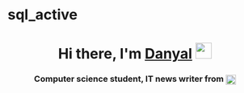 # sql_active
<h1 align="center">Hi there, I'm <a href="https://daniilshat.ru/" target="_blank">Danyal</a> 
<img src="https://github.com/blackcater/blackcater/raw/main/images/Hi.gif" height="32"/></h1>
<h3 align="center">Computer science student, IT news writer from <img src="https://flagcdn.com/w80/ua.png" alt="Ukraine" style="height:20px; vertical-align:middle;" />

